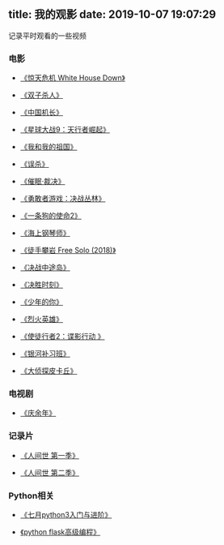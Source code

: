 title: 我的观影
date: 2019-10-07 19:07:29
---

记录平时观看的一些视频

### 电影

* [《惊天危机 White House Down》](https://movie.douban.com/subject/10746175/)

* [《双子杀人》](https://movie.douban.com/subject/3097572/)

* [《中国机长》](https://movie.douban.com/subject/30295905/)

* [《星球大战9：天行者崛起》](https://movie.douban.com/subject/22265687/)

* [《我和我的祖国》](https://movie.douban.com/subject/32659890/)

* [《误杀》](https://movie.douban.com/subject/30176393/)

* [《催眠·裁决》](https://movie.douban.com/subject/26752547/)

* [《勇敢者游戏：决战丛林》](https://movie.douban.com/subject/26586766/)

* [《一条狗的使命2》](https://movie.douban.com/subject/27074316/)

* [《海上钢琴师》](https://movie.douban.com/subject/1292001/)

* [《徒手攀岩 Free Solo (2018)》](https://movie.douban.com/subject/30167509/)

* [《决战中途岛》](https://movie.douban.com/subject/26786669/)

* [《决胜时刻》](https://movie.douban.com/subject/30481973/)

* [《少年的你》](https://movie.douban.com/subject/30166972/)

* [《烈火英雄》](https://movie.douban.com/subject/30221757/)

* [《使徒行者2：谍影行动 》](https://movie.douban.com/subject/30423193/)

* [《银河补习班》](https://movie.douban.com/subject/30282387/)

* [《大侦探皮卡丘》](https://movie.douban.com/subject/26835471/)

### 电视剧

* [《庆余年》](https://movie.douban.com/subject/25853071/)

### 记录片

* [《人间世 第一季》](https://movie.douban.com/subject/26815163/)

* [《人间世 第二季》](https://movie.douban.com/subject/27199784/)

### Python相关

* [《七月python3入门与进阶》](https://www.youtube.com/playlist?list=PLIlHEMiAEpeod9DcEzeLibEKkSTBazitJ)

* [《python flask高级编程》](https://www.youtube.com/playlist?list=PLSKUOdPqiSdsC7f5MPa7cD7q49Aq7O2dP)
